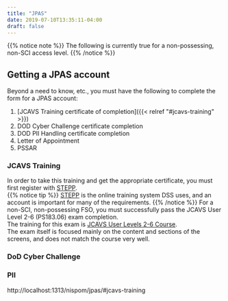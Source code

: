 ```yaml
---
title: "JPAS"
date: 2019-07-10T13:35:11-04:00
draft: false
---
```


{{% notice note %}}
The following is currently true for a non-possessing, non-SCI access level.
{{% /notice %}}

## Getting a JPAS account

Beyond a need to know, etc., you must have the following to complete the form for a JPAS account:

1. [JCAVS Training certificate of completion]({{< relref "#jcavs-training" >}})
2. DOD Cyber Challenge certificate completion
3. DOD PII Handling certificate completion
4. Letter of Appointment
5. PSSAR

### JCAVS Training

In order to take this training and get the appropriate certificate, you must first register with [STEPP](https://cdse.usalearning.gov/login/create_account.php).  
{{% notice tip %}}
[STEPP](/glossary/#stepp) is the online training system DSS uses, and an account is important for many of the requirements.
{{% /notice %}}
For a non-SCI, non-possessing FSO, you must successfully pass the JCAVS User Level 2-6 (PS183.06) exam completion.  
The training for this exam is [JCAVS User Levels 2-6 Course](https://www.cdse.edu/catalog/elearning/PS183.html).  
The exam itself is focused mainly on the content and sections of the screens, and does not match the course very well.  

### DoD Cyber Challenge

### PII
http://localhost:1313/nispom/jpas/#jcavs-training